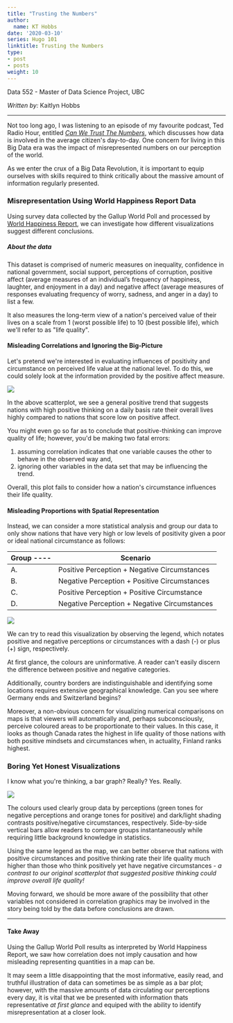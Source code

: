 ```yaml
---
title: "Trusting the Numbers"
author:
  name: KT Hobbs
date: '2020-03-10'
series: Hugo 101
linktitle: Trusting the Numbers
type:
- post
- posts
weight: 10
---
```


Data 552 - Master of Data Science Project, UBC

*Written by:* Kaitlyn Hobbs

----

Not too long ago, I was listening to an episode of my favourite podcast, Ted Radio Hour, entitled [*Can We Trust The Numbers*](https://www.npr.org/programs/ted-radio-hour/580617765/can-we-trust-the-numbers), which discusses how data is involved in the average citizen's day-to-day. One concern for living in this Big Data era was the impact of misrepresented numbers on our perception of the world. 

As we enter the crux of a Big Data Revolution, it is important to equip ourselves with skills required to think critically about the massive amount of information regularly presented.


### Misrepresentation Using World Happiness Report Data

Using survey data collected by the Gallup World Poll and processed by [World Happiness Report](https://worldhappiness.report/ed/2019/), we can investigate how different visualizations suggest different conclusions. 

##### About the data

This dataset is comprised of numeric measures on inequality, confidence in national government,  social support, perceptions of corruption, positive affect (average measures of an individual’s frequency of happiness, laughter, and enjoyment in a day) and negative affect (average measures of responses evaluating frequency of worry, sadness, and anger in a day) to list a few. 

It also measures the long-term view of a nation's perceived value of their lives on a scale from 1 (worst possible life) to 10 (best possible life), which we'll refer to as "life quality".


#### Misleading Correlations and Ignoring the Big-Picture

Let's pretend we're interested in evaluating influences of positivity and circumstance on perceived life value at the national level. To do this, we could solely look at the information provided by the positive affect measure.


![](/GWP-scatterplot.png)

In the above scatterplot, we see a general positive trend that suggests nations with high positive thinking on a daily basis rate their overall lives highly compared to nations that score low on positive affect. 

You might even go so far as to conclude that positive-thinking can improve quality of life; however, you'd be making two fatal errors: 

  1. assuming correlation indicates that one variable causes the other to behave in the observed way and,
  2. ignoring other variables in the data set that may be influencing the trend.
    
    
Overall, this plot fails to consider how a nation's circumstance influences their life quality. 


#### Misleading Proportions with Spatial Representation

Instead, we can consider a more statistical analysis and group our data to only show nations that have very high or low levels of positivity given a poor or ideal national circumstance as follows:

Group ----|     Scenario
----------------|---------
A. | Positive Perception + Negative Circumstances
B. | Negative Perception + Positive Circumstances
C. | Positive Perception + Positive Circumstance
D. | Negative Perception + Negative Circumstances

![](/GWP-map.png)


We can try to read this visualization by observing the legend, which notates positive and negative perceptions or circumstances with a dash (-) or plus (+) sign, respectively.

At first glance, the colours are uninformative. A reader can't easily discern the difference between positive and negative categories.

Additionally, country borders are indistinguishable and identifying some locations requires extensive geographical knowledge. Can you see where Germany ends and Switzerland begins?

Moreover, a non-obvious concern for visualizing numerical comparisons on maps is that viewers will automatically and, perhaps subconsciously, perceive coloured areas to be proportionate to their values. In this case, it looks as though Canada rates the highest in life quality of those nations with both positive mindsets and circumstances when, in actuality, Finland ranks highest.


### Boring Yet Honest Visualizations

I know what you're thinking, a bar graph? Really? Yes. Really. 

![](/GWP-bar.png)

The colours used clearly group data by perceptions (green tones for negative perceptions and orange tones for positive) and dark/light shading contrasts positive/negative circumstances, respectively. Side-by-side vertical bars allow readers to compare groups instantaneously while requiring little background knowledge in statistics.

Using the same legend as the map, we can better observe that nations with positive circumstances and positive thinking rate their life quality much higher than those who think positively yet have negative circumstances - *a contrast to our original scatterplot that suggested positive thinking could improve overall life quality!*

Moving forward, we should be more aware of the possibility that other variables not considered in correlation graphics may be involved in the story being told by the data before conclusions are drawn.

---

#### Take Away

Using the Gallup World Poll results as interpreted by World Happiness Report, we saw how correlation does not imply causation and how misleading representing quantities in a map can be.

It may seem a little disappointing that the most informative, easily read, and truthful illustration of data can sometimes be as simple as a bar plot; however, with the massive amounts of data circulating our perceptions every day, it is vital that we be presented with information thats representative *at first glance* and equiped with the ability to identify misrepresentation at a closer look.
